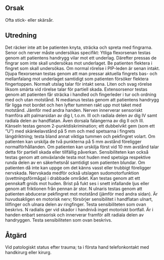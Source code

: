## Orsak

Ofta stick- eller skärsår.

## Utredning

Det räcker inte att be patienten knyta, sträcka och spreta med fingrarna. Senor och nerver måste undersökas specifikt:
Ytliga flexorsenan testas genom att patientens handrygg vilar mot ett underlag. Därefter pressas de fingrar som inte skall undersökas mot underlaget. Be patienten flektera i fingret som skall undersökas. Om normal rörelse i PIP-leden är senan intakt.
Djupa flexorsenan testas genom att man pressar aktuella fingrets bas- och mellanfalang mot underlaget samtidigt som patienten försöker flektera fingertoppen. Normalt utslag talar för intakt sena. Liten och svag rörelse liksom smärta vid rörelse talar för partiell skada.
Extensorsenor testas genom att patienten får sträcka i handled och fingerleder i tur och ordning med och utan motstånd.
N medianus testas genom att patientens handrygg får ligga mot bordet och hen lyfter tummen rakt upp mot taket med motstånd. Jämför med andra handen. Nerven innerverar sensoriskt framföra allt palmarsidan av dig I, t.o.m. III och radiala delen av dig IV samt radiala delen av handflatan. Även dorsala falangerna av dig II och III. Känseln testas genom 2-punktdiskrimination; ett dubbelvikt gem (som ett ”U”) med skänkelavstånd på 5 mm och med spetsarna i fingrets längdriktning; testa bland annat viktiga tummen och pekfingret volart. Om patienten kan urskilja de två punkterna på 5 mm avstånd föreligger normalförhållanden. Om patienten kan urskilja först vid 10 mm avstånd talar detta för partiell skada eller tillfällig påverkan.
Sensibiliteten kan också testas genom att omväxlande testa mot huden med spetsiga respektive runda delen av en säkerhetsnål samtidigt som patienten blundar. Om patienten då inte kan uppge om det känns vasst eller trubbigt föreligger nervskada.
Nervskada medför också utslagen sudomotorfunktion (svettningsförmåga) i drabbade området. Kan testas genom att ett pennskaft gnids mot huden. Brist på fukt ses i snett infallande ljus eller genom att friktionen från pennan är stor.
N ulnaris testas genom att patienten abducerar pekfingret mot motstånd (jämför med andra sidan). Är huvudsakligen en motorisk nerv; försörjer sensibilitet i handflatan ulnart, lillfinger och ulnara delen av ringfinger. Testa sensibiliteten som ovan beskrivs.
N radialis ger vid skador i handnivå inget motoriskt bortfall. Är i handen enbart sensorisk och innerverar framför allt radiala delen av handryggen. Testa sensibiliteten som ovan beskrivs.

## Åtgärd

Vid patologiskt status efter trauma; ta i första hand telefonkontakt med handkirurg eller kirurg.

